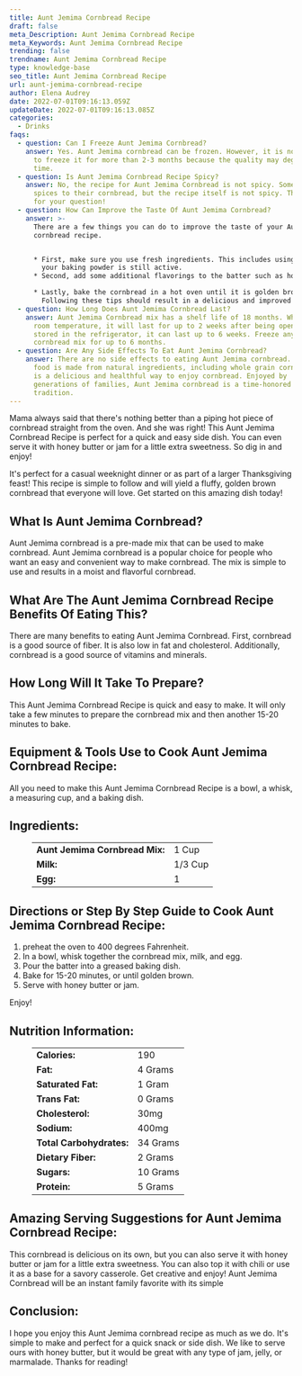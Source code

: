 ```yaml
---
title: Aunt Jemima Cornbread Recipe
draft: false
meta_Description: Aunt Jemima Cornbread Recipe
meta_Keywords: Aunt Jemima Cornbread Recipe
trending: false
trendname: Aunt Jemima Cornbread Recipe
type: knowledge-base
seo_title: Aunt Jemima Cornbread Recipe
url: aunt-jemima-cornbread-recipe
author: Elena Audrey
date: 2022-07-01T09:16:13.059Z
updateDate: 2022-07-01T09:16:13.085Z
categories:
  - Drinks
faqs:
  - question: Can I Freeze Aunt Jemima Cornbread?
    answer: Yes. Aunt Jemima cornbread can be frozen. However, it is not recommended
      to freeze it for more than 2-3 months because the quality may degrade over
      time.
  - question: Is Aunt Jemima Cornbread Recipe Spicy?
    answer: No, the recipe for Aunt Jemima Cornbread is not spicy. Some people add
      spices to their cornbread, but the recipe itself is not spicy. Thank you
      for your question!
  - question: How Can Improve the Taste Of Aunt Jemima Cornbread?
    answer: >-
      There are a few things you can do to improve the taste of your Aunt Jemima
      cornbread recipe. 


      * First, make sure you use fresh ingredients. This includes using fresh cornmeal and making sure
        your baking powder is still active. 
      * Second, add some additional flavorings to the batter such as honey, sugar, or spices like cinnamon or nutmeg. 

      * Lastly, bake the cornbread in a hot oven until it is golden brown on the outside and  moist on the inside. \
        Following these tips should result in a delicious and improved batch of cornbread!
  - question: How Long Does Aunt Jemima Cornbread Last?
    answer: Aunt Jemima Cornbread mix has a shelf life of 18 months. When stored at
      room temperature, it will last for up to 2 weeks after being opened. If
      stored in the refrigerator, it can last up to 6 weeks. Freeze any unused
      cornbread mix for up to 6 months.
  - question: Are Any Side Effects To Eat Aunt Jemima Cornbread?
    answer: There are no side effects to eating Aunt Jemima cornbread. This popular
      food is made from natural ingredients, including whole grain cornmeal, and
      is a delicious and healthful way to enjoy cornbread. Enjoyed by
      generations of families, Aunt Jemima cornbread is a time-honored
      tradition.
---
```

Mama always said that there's nothing better than a piping hot piece of cornbread straight from the oven. And she was right! This Aunt Jemima Cornbread Recipe is perfect for a quick and easy side dish. You can even serve it with honey butter or jam for a little extra sweetness. So dig in and enjoy!

It's perfect for a casual weeknight dinner or as part of a larger Thanksgiving feast! This recipe is simple to follow and will yield a fluffy, golden brown cornbread that everyone will love. Get started on this amazing dish today!

## **What Is Aunt Jemima Cornbread?**

Aunt Jemima cornbread is a pre-made mix that can be used to make cornbread. Aunt Jemima cornbread is a popular choice for people who want an easy and convenient way to make cornbread. The mix is simple to use and results in a moist and flavorful cornbread.

## **What Are The Aunt Jemima Cornbread Recipe Benefits Of Eating This?**

There are many benefits to eating Aunt Jemima Cornbread. First, cornbread is a good source of fiber. It is also low in fat and cholesterol. Additionally, cornbread is a good source of vitamins and minerals.

## **How Long Will It Take To Prepare?**

This Aunt Jemima Cornbread Recipe is quick and easy to make. It will only take a few minutes to prepare the cornbread mix and then another 15-20 minutes to bake.

## **Equipment & Tools Use to Cook  Aunt Jemima Cornbread Recipe:**

All you need to make this Aunt Jemima Cornbread Recipe is a bowl, a whisk, a measuring cup, and a baking dish.

## **Ingredients:**

<figure class="wp-block-table is-style-stripes">
  <table>
    <tbody>
      <tr>
        <td>
          <strong>Aunt Jemima Cornbread Mix:</strong>
        </td>
        <td>1 Cup</td>
      </tr>
      <tr>
        <td>
          <strong>Milk:</strong>
        </td>
        <td>1/3 Cup</td>
      </tr>
      <tr>
        <td>
          <strong>Egg:</strong>
        </td>
        <td>1</td>
      </tr>      
    </tbody>

</table>
</figure>

## **Directions or Step By Step Guide to Cook  Aunt Jemima Cornbread Recipe:**

1. preheat the oven to 400 degrees Fahrenheit.
2. In a bowl, whisk together the cornbread mix, milk, and egg.
3. Pour the batter into a greased baking dish.
4. Bake for 15-20 minutes, or until golden brown.
5. Serve with honey butter or jam.

Enjoy!

## **Nutrition Information:**

<figure class="wp-block-table is-style-stripes">
  <table>
    <tbody>
      <tr>
        <td>
          <strong>Calories:</strong>
        </td>
        <td>190</td>
      </tr>
      <tr>
        <td>
          <strong>Fat:</strong>
        </td>
        <td>4 Grams</td>
      </tr>
      <tr>
        <td>
          <strong>Saturated Fat:</strong>
        </td>
        <td>1 Gram</td>
      </tr>
      <tr>
        <td>
          <strong>Trans Fat:</strong>
        </td>
        <td>0 Grams</td>
     </tr>
<tr>
        <td>
          <strong>Cholesterol:</strong>
        </td>
        <td>30mg</td>
     </tr>
<tr>
        <td>
          <strong>Sodium:</strong>
        </td>
        <td>400mg</td>
     </tr>
<tr>
        <td>
          <strong>Total Carbohydrates:</strong>
        </td>
        <td>34 Grams</td>
     </tr>
<tr>
        <td>
          <strong>Dietary Fiber:</strong>
        </td>
        <td>2 Grams</td>
     </tr>
<tr>
        <td>
          <strong>Sugars:</strong>
        </td>
        <td>10 Grams</td>
     </tr>
<tr>
        <td>
          <strong>Protein:</strong>
        </td>
        <td>5 Grams</td>
     </tr>
    </tbody>
  </table>
</figure>

## **Amazing Serving Suggestions for  Aunt Jemima Cornbread Recipe:**

This cornbread is delicious on its own, but you can also serve it with honey butter or jam for a little extra sweetness. You can also top it with chili or use it as a base for a savory casserole. Get creative and enjoy!
Aunt Jemima Cornbread will be an instant family favorite with its simple

## **Conclusion:**

I hope you enjoy this Aunt Jemima cornbread recipe as much as we do. It's simple to make and perfect for a quick snack or side dish. We like to serve ours with honey butter, but it would be great with any type of jam, jelly, or marmalade. Thanks for reading!